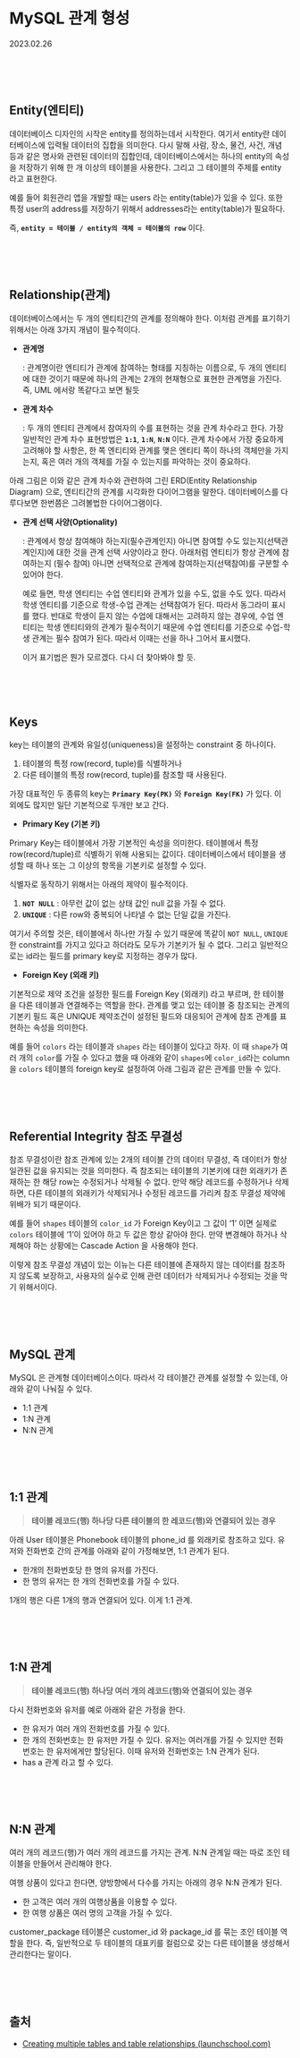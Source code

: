 # MySQL 관계 형성

2023.02.26

<br/>
<br/>
<br/>

## Entity(엔티티)

데이터베이스 디자인의 시작은 entity를 정의하는데서 시작한다. 여기서 entity란 데이터베이스에 입력될 데이터의 집합을 의미한다. 다시 말해 사람, 장소, 물건, 사건, 개념 등과 같은 명사와 관련된 데이터의 집합인데, 데이터베이스에서는 하나의 entity의 속성을 저장하기 위해 한 개 이상의 테이블을 사용한다. 그리고 그 테이블의 주제를 entity 라고 표현한다.

예를 들어 회원관리 앱을 개발할 때는 users 라는 entity(table)가 있을 수 있다. 또한 특정 user의 address를 저장하기 위해서 addresses라는 entity(table)가 필요하다.

즉, **`entity = 테이블 / entity의 객체 = 테이블의 row`** 이다.

<br/>
<br/>
<br/>

## Relationship(관계)

데이터베이스에서는 두 개의 엔티티간의 관계를 정의해야 한다. 이처럼 관계를 표기하기 위해서는 아래 3가지 개념이 필수적이다.

- **관계명**

  : 관계명이란 엔티티가 관계에 참여하는 형태를 지칭하는 이름으로, 두 개의 엔티티에 대한 것이기 때문에 하나의 관계는 2개의 현재형으로 표현한 관계명을 가진다.
  즉, UML 에서랑 똑같다고 보면 될듯

- **관계 차수**

  : 두 개의 엔티티 관계에서 참여자의 수를 표현하는 것을 관계 차수라고 한다. 가장 일반적인 관계 차수 표현방법은 **`1:1`**, **`1:N`**, **`N:N`** 이다. 관계 차수에서 가장 중요하게 고려해야 할 사항은, 한 쪽 엔티티와 관계를 맺은 엔티티 쪽이 하나의 객체만을 가지는지, 혹은 여러 개의 객체를 가질 수 있는지를 파악하는 것이 중요하다.

아래 그림은 이와 같은 관계 차수와 관련하여 그린 ERD(Entity Relationship Diagram) 으로, 엔티티간의 관계를 시각화한 다이어그램을 말한다. 데이터베이스를 다루다보면 한번쯤은 그려볼법한 다이어그램이다.

- **관계 선택 사양(Optionality)**

  : 관계에서 항상 참여해야 하는지(필수관계인지) 아니면 참여할 수도 있는지(선택관계인지)에 대한 것을 관계 선택 사양이라고 한다. 아래처럼 엔티티가 항상 관계에 참여하는지 (필수 참여) 아니면 선택적으로 관계에 참여하는지(선택참여)를 구분할 수 있어야 한다.

  예로 들면, 학생 엔티티는 수업 엔티티와 관계가 있을 수도, 없을 수도 있다. 따라서 학생 엔티티를 기준으로 학생-수업 관계는 선택참여가 된다. 따라서 동그라미 표시를 했다. 반대로 학생이 듣지 않는 수업에 대해서는 고려하지 않는 경우에, 수업 엔티티는 학생 엔티티와의 관계가 필수적이기 때문에 수업 엔티티를 기준으로 수업-학생 관계는 필수 참여가 된다. 따라서 이때는 선을 하나 그어서 표시했다.

  이거 표기법은 뭔가 모르겠다. 다시 더 찾아봐야 할 듯.

<br/>
<br/>
<br/>

## Keys

key는 테이블의 관계와 유일성(uniqueness)을 설정하는 constraint 중 하나이다.

1. 테이블의 특정 row(record, tuple)를 식별하거나
2. 다른 테이블의 특정 row(record, tuple)를 참조할 때 사용된다.

가장 대표적인 두 종류의 key는 **`Primary Key(PK)`** 와 **`Foreign Key(FK)`** 가 있다. 이 외에도 많지만 일단 기본적으로 두개만 보고 간다.

- **Primary Key (기본 키)**

Primary Key는 테이블에서 가장 기본적인 속성을 의미한다. 테이블에서 특정 row(record/tuple)르 식별하기 위해 사용되는 값이다. 데이터베이스에서 테이블을 생성할 때 하나 또는 그 이상의 항목을 기본키로 설정할 수 있다.

식별자로 동작하기 위해서는 아래의 제약이 필수적이다.

1. **`NOT NULL`** : 아무런 값이 없는 상태 값인 null 값을 가질 수 없다.
2. **`UNIQUE`** : 다른 row와 중복되어 나타낼 수 없는 단일 값을 가진다.

여기서 주의할 것은, 테이블에서 하나만 가질 수 있기 때문에 똑같이 `NOT NULL`, `UNIQUE` 한 constraint를 가지고 있다고 하더라도 모두가 기본키가 될 수 없다. 그리고 일반적으로는 id라는 필드를 primary key로 지정하는 경우가 많다.

- **Foreign Key (외래 키)**

기본적으로 제약 조건을 설정한 필드를 Foreign Key (외래키) 라고 부르며, 한 테이블을 다른 테이블과 연결해주는 역할을 한다. 관계를 맺고 있는 테이블 중 참조되는 관계의 기본키 필드 혹은 UNIQUE 제약조건이 설정된 필드와 대응되어 관계에 참조 관계를 표현하는 속성을 의미한다.

예를 들어 `colors` 라는 테이블과 `shapes` 라는 테이블이 있다고 하자. 이 때 `shape`가 여러 개의 `color`를 가질 수 있다고 했을 때 아래와 같이 `shapes`에 `color_id`라는 column을 `colors` 테이블의 foreign key로 설정하여 아래 그림과 같은 관계를 만들 수 있다.

<br/>
<br/>
<br/>

## Referential Integrity 참조 무결성

참조 무결성이란 참조 관계에 있는 2개의 테이블 간의 데이터 무결성, 즉 데이터가 항상 일관된 값을 유지되는 것을 의미한다. 즉 참조되는 테이블의 기본키에 대한 외래키가 존재하는 한 해당 row는 수정되거나 삭제될 수 없다. 만약 해당 레코드를 수정하거나 삭제하면, 다른 테이블의 외래키가 삭제되거나 수정된 레코드를 가리켜 참조 무결성 제약에 위배가 되기 때문이다.

예를 들어 `shapes` 테이블의 `color_id` 가 Foreign Key이고 그 값이 ‘1’ 이면 실제로 `colors` 테이블에 ‘1’이 있어야 하고 두 값은 항상 같아야 한다. 만약 변경해야 하거나 삭제해야 하는 상황에는 Cascade Action 을 사용해야 한다.

이렇게 참조 무결성 개념이 있는 이뉴는 다른 테이블에 존재하지 않는 데이터를 참조하지 않도록 보장하고, 사용자의 실수로 인해 관련 데이터가 삭제되거나 수정되는 것을 막기 위해서이다.

<br/>
<br/>
<br/>

## MySQL 관계

MySQL 은 관계형 데이터베이스이다. 따라서 각 테이블간 관계를 설정할 수 있는데, 아래와 같이 나눠질 수 있다. 

- 1:1 관계
- 1:N 관계
- N:N 관계

<br/>
<br/>
<br/>

## 1:1 관계

> **테이블 레코드(행) 하나당 다른 테이블의 한 레코드(행)와 연결되어 있는 경우**

아래 User 테이블은 Phonebook 테이블의 phone_id 를 외래키로 참조하고 있다. 유저와 전화번호 간의 관계를 아래와 같이 가정해보면, 1:1 관계가 된다.

- 한개의 전화번호당 한 명의 유저를 가진다.
- 한 명의 유저는 한 개의 전화번호를 가질 수 있다.

1개의 행은 다른 1개의 행과 연결되어 있다. 이게 1:1 관계.

<br/>
<br/>
<br/>

## 1:N 관계

> **테이블 레코드(행) 하나당 여러 개의 레코드(행)와 연결되어 있는 경우**

다시 전화번호와 유저를 예로 아래와 같은 가정을 한다.

- 한 유저가 여러 개의 전화번호를 가질 수 있다.
- 한 개의 전화번호는 한 유저만 가질 수 있다. 유저는 여러개를 가질 수 있지만 전화번호는 한 유저에게만 할당된다. 이때 유저와 전화번호는 1:N 관계가 된다.
- has a 관계 라고 할 수 있다.

<br/>
<br/>
<br/>

## N:N 관계

여러 개의 레코드(행)가 여러 개의 레코드를 가지는 관계. N:N 관계일 때는 따로 조인 테이블을 만들어서 관리해야 한다.

여행 상품이 있다고 한다면, 양방향에서 다수를 가지는 아래의 경우 N:N 관계가 된다.

- 한 고객은 여러 개의 여행상품을 이용할 수 있다.
- 한 여행 상품은 여러 명의 고객을 가질 수 있다.

customer_package 테이블은 customer_id 와 package_id 를 묶는 조인 테이블 역할을 한다. 즉, 일반적으로 두 테이블의 대표키를 컬럼으로 갖는 다른 테이블을 생성해서 관리한다는 말이다.

<br/>
<br/>
<br/>

## 출처

- [Creating multiple tables and table relationships (launchschool.com)](https://launchschool.com/books/sql_first_edition/read/multi_tables#tablerelationships)
